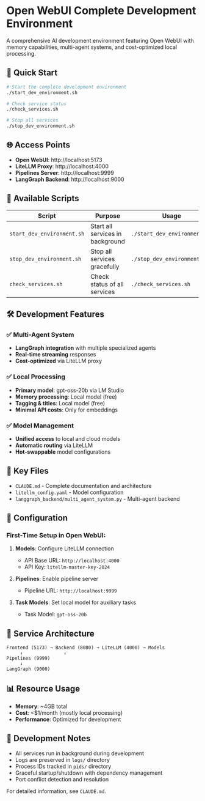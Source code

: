 # Open WebUI Complete Development Environment

A comprehensive AI development environment featuring Open WebUI with memory capabilities, multi-agent systems, and cost-optimized local processing.

## 🚀 Quick Start

```bash
# Start the complete development environment
./start_dev_environment.sh

# Check service status
./check_services.sh

# Stop all services
./stop_dev_environment.sh
```

## 🌐 Access Points

- **Open WebUI**: http://localhost:5173
- **LiteLLM Proxy**: http://localhost:4000
- **Pipelines Server**: http://localhost:9999
- **LangGraph Backend**: http://localhost:9000

## 📜 Available Scripts

| Script | Purpose | Usage |
|--------|---------|--------|
| `start_dev_environment.sh` | Start all services in background | `./start_dev_environment.sh` |
| `stop_dev_environment.sh` | Stop all services gracefully | `./stop_dev_environment.sh` |
| `check_services.sh` | Check status of all services | `./check_services.sh` |

## 🛠️ Development Features

### ✅ Multi-Agent System  
- **LangGraph integration** with multiple specialized agents
- **Real-time streaming** responses
- **Cost-optimized** via LiteLLM proxy

### ✅ Local Processing
- **Primary model**: gpt-oss-20b via LM Studio
- **Memory processing**: Local model (free)
- **Tagging & titles**: Local model (free)
- **Minimal API costs**: Only for embeddings

### ✅ Model Management
- **Unified access** to local and cloud models
- **Automatic routing** via LiteLLM
- **Hot-swappable** model configurations

## 📁 Key Files

- `CLAUDE.md` - Complete documentation and architecture
- `litellm_config.yaml` - Model configuration
- `langgraph_backend/multi_agent_system.py` - Multi-agent backend

## 🔧 Configuration

### First-Time Setup in Open WebUI:
1. **Models**: Configure LiteLLM connection
   - API Base URL: `http://localhost:4000`
   - API Key: `litellm-master-key-2024`

2. **Pipelines**: Enable pipeline server
   - Pipeline URL: `http://localhost:9999`

3. **Task Models**: Set local model for auxiliary tasks
   - Task Model: `gpt-oss-20b`

## 🚦 Service Architecture

```
Frontend (5173) → Backend (8080) → LiteLLM (4000) → Models
     ↓               ↓                              
Pipelines (9999)                                   
     ↓                                             
LangGraph (9000)                                   
```

## 📊 Resource Usage

- **Memory**: ~4GB total
- **Cost**: <$1/month (mostly local processing)
- **Performance**: Optimized for development

## 📝 Development Notes

- All services run in background during development
- Logs are preserved in `logs/` directory
- Process IDs tracked in `pids/` directory
- Graceful startup/shutdown with dependency management
- Port conflict detection and resolution

For detailed information, see `CLAUDE.md`.